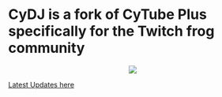 # CyDJ is a fork of CyTube Plus specifically for the Twitch frog community
<p align="center"><img src="https://media.discordapp.net/attachments/893223135367811093/904514815643508756/cydjnormal.jpg"/></p>

[Latest Updates here](https://www.dropbox.com/home/cydj?preview=updates.txt)
